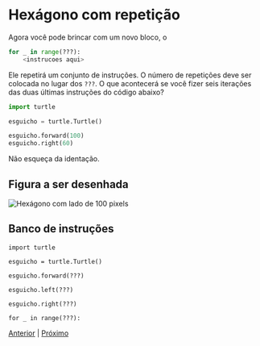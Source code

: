 # Hexágono com repetição

Agora você pode brincar com um novo bloco, o

```python
for _ in range(???):
    <instrucoes aqui>
```

Ele repetirá um conjunto de instruções. O número de repetições deve ser
colocada no lugar dos ```???```. O que acontecerá se você fizer seis iterações
das duas últimas instruções do código abaixo?

```python
import turtle

esguicho = turtle.Turtle()

esguicho.forward(100)
esguicho.right(60)
```

Não esqueça da identação.

## Figura a ser desenhada
![Hexágono com lado de 100 pixels](03_hexagono.png "Hexágono com lado de 100 pixels")

## Banco de instruções

```import turtle```

```esguicho = turtle.Turtle()```

```esguicho.forward(???)```

```esguicho.left(???)```

```esguicho.right(???)```

```for _ in range(???):```


[Anterior](03_hexagono.md) | [Próximo](05_flor_diamante.md)
